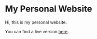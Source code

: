 # My Personal Website

Hi, this is my personal website.

You can find a live version [here](https://jamesmoreau.xyz).
